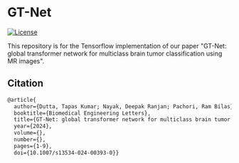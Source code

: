 # GT-Net
[![License](https://img.shields.io/badge/license-MIT-blue.svg)](LICENSE)


This repository is for the Tensorflow implementation of our paper "GT-Net: global transformer network for multiclass brain tumor classification using MR images".



## Citation

```markdown
@article{
  author={Dutta, Tapas Kumar; Nayak, Deepak Ranjan; Pachori, Ram Bilas},
  booktitle={Biomedical Engineering Letters}, 
  title={GT-Net: global transformer network for multiclass brain tumor classification using MR images}, 
  year={2024},
  volume={},
  number={},
  pages={1-9},
  doi={10.1007/s13534-024-00393-0}}

